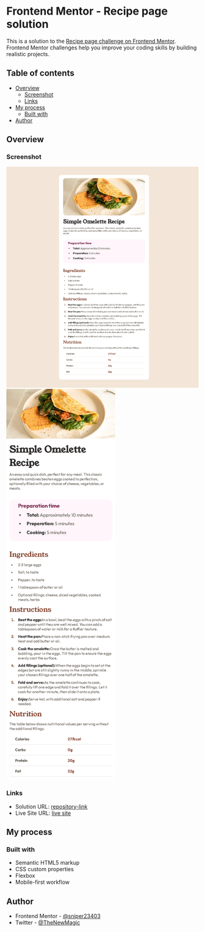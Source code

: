 # Frontend Mentor - Recipe page solution

This is a solution to the [Recipe page challenge on Frontend Mentor](https://www.frontendmentor.io/challenges/recipe-page-KiTsR8QQKm). Frontend Mentor challenges help you improve your coding skills by building realistic projects.

## Table of contents

- [Overview](#overview)
  - [Screenshot](#screenshot)
  - [Links](#links)
- [My process](#my-process)
  - [Built with](#built-with)
- [Author](#author)

## Overview

### Screenshot

![Desktop view](./result/desktop-view.png)
![Mobile view](./result/mobile-view.png)

### Links

- Solution URL: [repository-link](https://github.com/sniper23403/recipe-page-main)
- Live Site URL: [live site](https://your-live-site-url.com)

## My process

### Built with

- Semantic HTML5 markup
- CSS custom properties
- Flexbox
- Mobile-first workflow

## Author

- Frontend Mentor - [@sniper23403](https://www.frontendmentor.io/profile/sniper23403)
- Twitter - [@TheNewMagic](https://www.twitter.com/https://twitter.com/TheNewMagic1)
